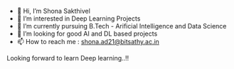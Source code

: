 - 👋 Hi, I’m Shona Sakthivel
- 👀 I’m interested in Deep Learning Projects
- 🌱 I’m currently pursuing B.Tech - Arificial Intelligence and Data Science
- 💞️ I’m looking for good AI and DL based projects
- 📫 How to reach me : shona.ad21@bitsathy.ac.in

Looking forward to learn Deep learning..!!

<!---
sakthivelshona/sakthivelshona is a ✨ special ✨ repository because its `README.md` (this file) appears on your GitHub profile.
You can click the Preview link to take a look at your changes.
--->

